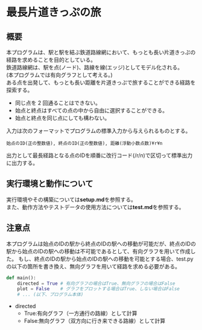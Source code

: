 # 最長片道きっぷの旅
## 概要
本プログラムは、駅と駅を結ぶ鉄道路線網において、もっとも長い片道きっぷの経路を求めることを目的としている。  
鉄道路線網は、駅を点(ノード)、路線を線(エッジ)としてモデル化される。  
(本プログラムでは有向グラフとして考える。)  
ある点を出発して、もっとも長い距離を片道きっぷで旅することができる経路を探索する。
- 同じ点を 2 回通ることはできない。
- 始点と終点はすべての点の中から自由に選択することができる。
- 始点と終点を同じ点にしても構わない。

入力は次のフォーマットでプログラムの標準入力から与えられるものとする。
```
始点のID(正の整数値), 終点のID(正の整数値), 距離(浮動小数点数)¥r¥n
```

出力として最長経路となる点のIDを順番に改行コード(/r/n)で区切って標準出力に出力する。

## 実行環境と動作について
実行環境やその構築については**setup.md**を参照する。  
また、動作方法やテストデータの使用方法については**test.md**を参照する。

## 注意点
本プログラムは始点のIDの駅から終点のIDの駅への移動が可能だが、終点のIDの駅から始点のIDの駅への移動は不可能であるとして、有向グラフを用いて作成した。
もし、終点のIDの駅から始点のIDの駅への移動を可能とする場合、test.pyの以下の箇所を書き換え、無向グラフを用いて経路を求める必要がある。
```python
def main():
    directed = True # 有向グラフの場合はTrue、無向グラフの場合はFalse
    plot = False    # グラフをプロットする場合はTrue、しない場合はFalse
    # ... (以下、プログラム本体)
```
- directed  
    - True:有向グラフ（一方通行の路線）として計算
    - False:無向グラフ（双方向に行き来できる路線）として計算